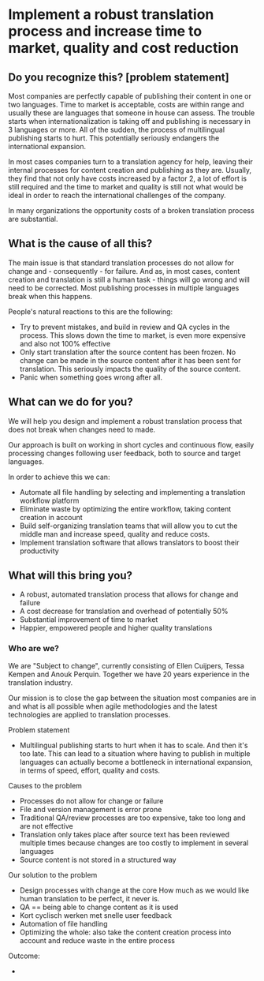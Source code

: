 
# Implement a robust translation process and increase time to market, quality and cost reduction


## Do you recognize this? [problem statement]

Most companies are perfectly capable of publishing their content in one or two languages. 
Time to market is acceptable, costs are within range and usually these are languages that someone in house can assess. 
The trouble starts when internationalization is taking off and publishing is necessary in 3 languages or more. 
All of the sudden, the process of multilingual publishing starts to hurt. This potentially seriously endangers the international expansion. 

In most cases companies turn to a translation agency for help, leaving their internal processes for content creation and publishing as they are. 
Usually, they find that not only have costs increased by a factor 2, a lot of effort is still required and the 
time to market and quality is still not what would be ideal in order to reach the international challenges of the company. 

In many organizations the opportunity costs of a broken translation process are substantial.  

## What is the cause of all this? 

The main issue is that standard translation processes do not allow for change and - consequently - for failure. 
And as, in most cases, content creation and translation is still a human task - things will go wrong and will need to be corrected. 
Most publishing processes in multiple languages break when this happens. 

People's natural reactions to this are the following:

* Try to prevent mistakes, and build in review and QA cycles in the process. This slows down the time to market, is even more expensive and also not 100% effective
* Only start translation after the source content has been frozen. No change can be made in the source content after it has been sent for translation. 
This seriously impacts the quality of the source content. 
* Panic when something goes wrong after all.

## What can we do for you? 

We will help you design and implement a robust translation process that does not break when changes need to made. 

Our approach is built on working in short cycles and continuous flow, easily processing changes following user feedback, both to source and target languages.

In order to achieve this we can:
* Automate all file handling by selecting and implementing a translation workflow platform
* Eliminate waste by optimizing the entire workflow, taking content creation in account 
* Build self-organizing translation teams that will allow you to cut the middle man and increase speed, quality and reduce costs.
* Implement translation software that allows translators to boost their productivity

## What will this bring you? 

* A robust, automated translation process that allows for change and failure
* A cost decrease for translation and overhead of potentially 50% 
* Substantial improvement of time to market
* Happier, empowered people and higher quality translations

### Who are we?

We are "Subject to change", currently consisting of Ellen Cuijpers, Tessa Kempen and Anouk Perquin. 
Together we have 20 years experience in the translation industry. 

Our mission is to close the gap between the situation most companies are in and what is all possible when agile methodologies and the latest technologies are applied to translation processes. 







Problem statement
* Multilingual publishing starts to hurt when it has to scale. And then it's too late. 
This can lead to a situation where having to publish in multiple languages can actually become a bottleneck in international expansion, in terms of speed, effort, quality and costs. 

Causes to the problem
* Processes do not allow for change or failure
* File and version management is error prone
* Traditional QA/review processes are too expensive, take too long and are not effective
* Translation only takes place after source text has been reviewed multiple times because changes are too costly to implement in several languages
* Source content is not stored in a structured way

Our solution to the problem

* Design processes with change at the core
  How much as we would like human translation to be perfect, it never is.
* QA == being able to change content as it is used
* Kort cyclisch werken met snelle user feedback
* Automation of file handling 
* Optimizing the whole: also take the content creation process into account and reduce waste in the entire process

Outcome:

* 

 


